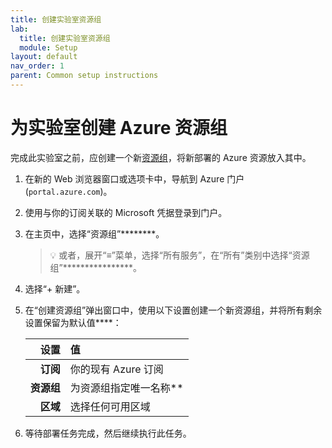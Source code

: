 ```yaml
---
title: 创建实验室资源组
lab:
  title: 创建实验室资源组
  module: Setup
layout: default
nav_order: 1
parent: Common setup instructions
---
```


# 为实验室创建 Azure 资源组

完成此实验室之前，应创建一个新[资源组][docs.microsoft.com/azure/azure-resource-manager/management/manage-resource-groups-portal]，将新部署的 Azure 资源放入其中。

1. 在新的 Web 浏览器窗口或选项卡中，导航到 Azure 门户 (``portal.azure.com``)。

1. 使用与你的订阅关联的 Microsoft 凭据登录到门户。

1. 在主页中，选择“资源组”********。

    > &#128161; 或者，展开“&#8801;”菜单，选择“所有服务”，在“所有”类别中选择“资源组”****************。

1. 选择“+ 新建”。

1. 在“创建资源组”弹出窗口中，使用以下设置创建一个新资源组，并将所有剩余设置保留为默认值****：

    | **设置** | 值 |
    | ---: | :--- |
    | **订阅** | 你的现有 Azure 订阅 |
    | **资源组** | 为资源组指定唯一名称** |
    | **区域** | 选择任何可用区域 |

1. 等待部署任务完成，然后继续执行此任务。

[docs.microsoft.com/azure/azure-resource-manager/management/manage-resource-groups-portal]: https://docs.microsoft.com/azure/azure-resource-manager/management/manage-resource-groups-portal
